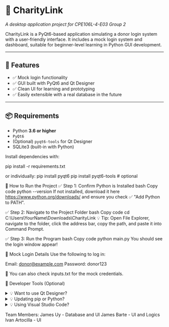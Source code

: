 # 🌟 CharityLink
*A desktop application project for CPE106L-4-E03 Group 2*

CharityLink is a PyQt6-based application simulating a donor login system with a user-friendly interface. It includes a mock login system and dashboard, suitable for beginner-level learning in Python GUI development.

---

## 🚀 Features

- ✅ Mock login functionality
- ✅ GUI built with PyQt6 and Qt Designer
- ✅ Clean UI for learning and prototyping
- ✅ Easily extensible with a real database in the future

---

## 📦 Requirements

- Python **3.6 or higher**  
- `PyQt6`  
- (Optional) `pyqt6-tools` for Qt Designer  
- SQLite3 (built-in with Python)

Install dependencies with:

pip install -r requirements.txt

or individually:
pip install pyqt6
pip install pyqt6-tools  # optional

🧭 How to Run the Project
✅ Step 1: Confirm Python is Installed
bash
Copy code
python --version
If not installed, download it here https://www.python.org/downloads/ and ensure you check ✅ "Add Python to PATH".

✅ Step 2: Navigate to the Project Folder
bash
Copy code
cd C:\Users\YourName\Downloads\CharityLink
💡 Tip: Open File Explorer, navigate to the folder, click the address bar, copy the path, and paste it into Command Prompt.

✅ Step 3: Run the Program
bash
Copy code
python main.py
You should see the login window appear!

🔐 Mock Login Details
Use the following to log in:

Email: donor@example.com
Password: donor123

📄 You can also check inputs.txt for the mock credentials.

🧰 Developer Tools (Optional)
<details> <summary>💡 Want to use Qt Designer?</summary>
Install the GUI designer tool with:

bash
Copy code
pip install pyqt6-tools
Then run it from your terminal:

bash
Copy code
pyqt6-tools designer
</details> <details> <summary>💡 Updating pip or Python?</summary>
bash
Copy code
python -m pip install --upgrade pip
</details> <details> <summary>💡 Using Visual Studio Code?</summary>
Install the "Python" extension

(Optional) Install "Qt for Visual Studio Tools"

Restart VS Code before running the app

</details>

Team Members:
James Uy - Database and UI
James Barte - UI and Logics
Ivan Artocilla - UI 
